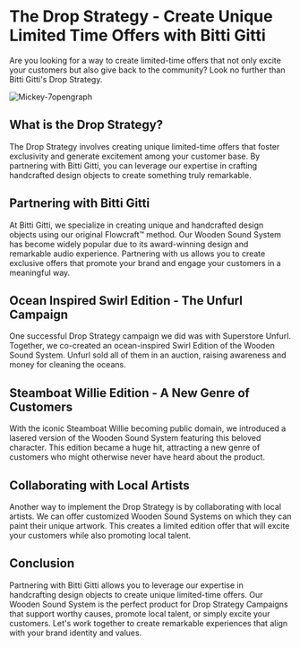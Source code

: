 # The Drop Strategy - Create Unique Limited Time Offers with Bitti Gitti

Are you looking for a way to create limited-time offers that not only excite your customers but also give back to the community? Look no further than Bitti Gitti's Drop Strategy.

![Mickey-7opengraph](https://cdn.prod.website-files.com/577fb500e970a606264913c7/6596c8b5ae2e1e0a47dad616_Mickey-7opengraph.jpg)

## What is the Drop Strategy?

The Drop Strategy involves creating unique limited-time offers that foster exclusivity and generate excitement among your customer base. By partnering with Bitti Gitti, you can leverage our expertise in crafting handcrafted design objects to create something truly remarkable.

## Partnering with Bitti Gitti

At Bitti Gitti, we specialize in creating unique and handcrafted design objects using our original Flowcraft™ method. Our Wooden Sound System has become widely popular due to its award-winning design and remarkable audio experience. Partnering with us allows you to create exclusive offers that promote your brand and engage your customers in a meaningful way.

## Ocean Inspired Swirl Edition - The Unfurl Campaign

One successful Drop Strategy campaign we did was with Superstore Unfurl. Together, we co-created an ocean-inspired Swirl Edition of the Wooden Sound System. Unfurl sold all of them in an auction, raising awareness and money for cleaning the oceans.

## Steamboat Willie Edition - A New Genre of Customers

With the iconic Steamboat Willie becoming public domain, we introduced a lasered version of the Wooden Sound System featuring this beloved character. This edition became a huge hit, attracting a new genre of customers who might otherwise never have heard about the product.

## Collaborating with Local Artists

Another way to implement the Drop Strategy is by collaborating with local artists. We can offer customized Wooden Sound Systems on which they can paint their unique artwork. This creates a limited edition offer that will excite your customers while also promoting local talent.

## Conclusion

Partnering with Bitti Gitti allows you to leverage our expertise in handcrafting design objects to create unique limited-time offers. Our Wooden Sound System is the perfect product for Drop Strategy Campaigns that support worthy causes, promote local talent, or simply excite your customers. Let's work together to create remarkable experiences that align with your brand identity and values.
